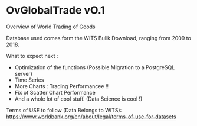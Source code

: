 # OvGlobalTrade vO.1
Overview of World Trading of Goods

Database used comes form the WITS Bullk Download, ranging from 2009 to 2018.

What to expect next :
  - Optimization of the functions (Possible Migration to a PostgreSQL server)
  - Time Series
  - More Charts : Trading Performancee !!
  - Fix of Scatter Chart Performance
  - And a whole lot of cool stuff. (Data Science is cool !)

Terms of USE to follow (Data Belongs to WITS): https://www.worldbank.org/en/about/legal/terms-of-use-for-datasets
